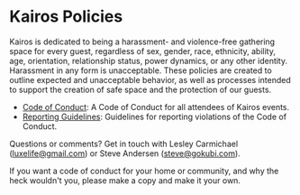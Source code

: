 Kairos Policies 
========

Kairos is dedicated to being a harassment- and violence-free gathering space for every guest, regardless of sex, gender, race, ethnicity, ability, age, orientation, relationship status, power dynamics, or any other identity. Harassment in any form is unacceptable. These policies are created to outline expected and unacceptable behavior, as well as processes intended to support the creation of safe space and the protection of our guests.

* [Code of Conduct](citizen_code_of_conduct.md): A Code of Conduct for all attendees of Kairos  events.
* [Reporting Guidelines](reporting_guidelines.md): Guidelines for reporting violations of the Code of Conduct.

Questions or comments? Get in touch with Lesley Carmichael (<luxelife@gmail.com>) or Steve Andersen (<steve@gokubi.com>).

If you want a code of conduct for your home or community, and why the heck wouldn't you, please make a copy and make it your own.